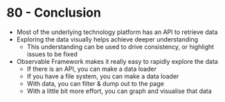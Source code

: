 # 80 - Conclusion

- Most of the underlying technology platform has an API to retrieve data
- Exploring the data visually helps achieve deeper understanding
    - This understanding can be used to drive consistency, or highlight issues to be fixed
- Observable Framework makes it really easy to rapidly explore the data
    - If there is an API, you can make a data loader
    - If you have a file system, you can make a data loader
    - With data, you can filter & dump out to the page
    - With a little bit more effort, you can graph and visualise that data